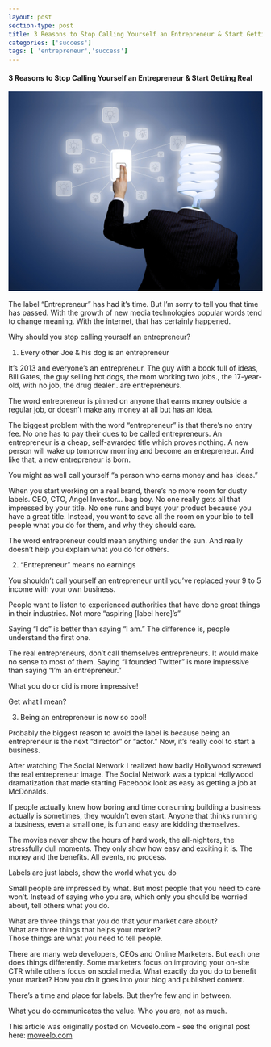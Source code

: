 ```yaml
---
layout: post
section-type: post
title: 3 Reasons to Stop Calling Yourself an Entrepreneur & Start Getting Real
categories: ['success']
tags: [ 'entrepreneur','success']
---
```



#### 3 Reasons to Stop Calling Yourself an Entrepreneur & Start Getting Real  

![Entrepreneur](/img/entrepreneur.jpg "Entrepreneur")

The label “Entrepreneur” has had it’s time. But I’m sorry to tell you that time has passed. With the growth of new media technologies popular words tend to change meaning. With the internet, that has certainly happened.  

Why should you stop calling yourself an entrepreneur?  

1. Every other Joe & his dog is an entrepreneur     

It’s 2013 and everyone’s an entrepreneur. The guy with a book full of ideas, Bill Gates, the guy selling hot dogs, the mom working two jobs., the 17-year-old, with no job, the drug dealer…are entrepreneurs.  

The word entrepreneur is pinned on anyone that earns money outside a regular job, or doesn’t make any money at all but has an idea.  

The biggest problem with the word “entrepreneur” is that there’s no entry fee. No one has to pay their dues to be called entrepreneurs. An entrepreneur is a cheap, self-awarded title which proves nothing. A new person will wake up tomorrow morning and become an entrepreneur. And like that, a new entrepreneur is born.  

You might as well call yourself “a person who earns money and has ideas.”  

When you start working on a real brand, there’s no more room for dusty labels. CEO, CTO, Angel Investor… bag boy. No one really gets all that impressed by your title. No one runs and buys your product because you have a great title. Instead, you want to save all the room on your bio to tell people what you do for them, and why they should care.  

The word entrepreneur could mean anything under the sun. And really doesn’t help you explain what you do for others.  

2. “Entrepreneur” means no earnings    

You shouldn’t call yourself an entrepreneur until you’ve replaced your 9 to 5 income with your own business.  

People want to listen to experienced authorities that have done great things in their industries. Not more “aspiring [label here]’s”  

Saying “I do” is better than saying “I am.” The difference is, people understand the first one.  

The real entrepreneurs, don’t call themselves entrepreneurs. It would make no sense to most of them. Saying “I founded Twitter” is more impressive than saying “I’m an entrepreneur.”  

What you do or did is more impressive!  

Get what I mean?  

3. Being an entrepreneur is now so cool!      

Probably the biggest reason to avoid the label is because being an entrepreneur is the next “director” or “actor.” Now, it’s really cool to start a business.  

After watching The Social Network I realized how badly Hollywood screwed the real entrepreneur image. The Social Network was a typical Hollywood dramatization that made starting Facebook look as easy as getting a job at McDonalds.  

If people actually knew how boring and time consuming building a business actually is sometimes, they wouldn’t even start. Anyone that thinks running a business, even a small one, is fun and easy are kidding themselves.  

The movies never show the hours of hard work, the all-nighters, the stressfully dull moments. They only show how easy and exciting it is. The money and the benefits. All events, no process.  

Labels are just labels, show the world what you do  

Small people are impressed by what. But most people that you need to care won’t. Instead of saying who you are, which only you should be worried about, tell others what you do.  

What are three things that you do that your market care about?  
What are three things that helps your market?  
Those things are what you need to tell people.  

There are many web developers, CEOs and Online Marketers. But each one does things differently. Some marketers focus on improving your on-site CTR while others focus on social media. What exactly do you do to benefit your market? How you do it goes into your blog and published content.  

There’s a time and place for labels. But they’re few and in between.  

What you do communicates the value. Who you are, not as much.  

This article was originally posted on Moveelo.com - see the original post here: [moveelo.com](http://moveelo.com/blog/3-reasons-to-stop-calling-yourself-an-entrepreneur-start-getting-real/)  

